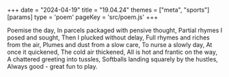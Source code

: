 +++
date = "2024-04-19"
title = "19.04.24"
themes = ["meta", "sports"]
[params]
  type = 'poem'
  pageKey = 'src/poem.js'
+++

Poemise the day,
In parcels packaged with pensive thought,
Partial rhymes I posed and sought,
Then I plucked without delay,
Full rhymes and riches from the air,
Plumes and dust from a slow care,
To nurse a slowly day,
At once it quickened,
The cold air thickened,
All is hot and frantic on the way,
A chattered greeting into tussles,
Softballs landing squarely by the hustles,
Always good - great fun to play.
